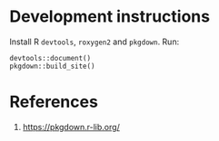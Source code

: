 # Development instructions

Install R `devtools`, `roxygen2` and `pkgdown`.
Run:

    devtools::document()
    pkgdown::build_site()

# References
1. https://pkgdown.r-lib.org/